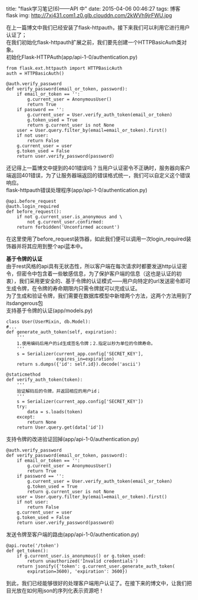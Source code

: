 title: "flask学习笔记(6)——API 中"
date: 2015-04-06 00:46:27
tags: 博客 flask
img: http://7xj431.com1.z0.glb.clouddn.com/2kWVh9jrFWU.jpg

在上一篇博文中我们已经安装了flask-httpauth，接下来我们可以利用它进行用户认证了；<br/>
在我们初始化flask-httpauth扩展之前，我们要先创建一个HTTPBasicAuth类对象。<br/>
初始化Flask-HTTPAuth(app/api-1-0/authentication.py)

	from flask.ext.httpauth import HTTPBasicAuth
	auth = HTTPBasicAuth()

	@auth.verify_password
	def verify_password(email_or_token, password):
    	if email_or_token == '':
        	g.current_user = AnonymousUser()
        	return True
    	if password == '':
        	g.current_user = User.verify_auth_token(email_or_token)
        	g.token_used = True
        	return g.current_user is not None
    	user = User.query.filter_by(email=email_or_token).first()
    	if not user:
        	return False
    	g.current_user = user
    	g.token_used = False
    	return user.verify_password(password)

还记得上一篇博文中提到的401错误吗？当用户认证密令不正确时，服务器向客户端返回401错误，为了让服务器端返回的错误格式统一，我们可以自定义这个错误响应。<br/>
flask-httpauth错误处理程序(app/api-1-0/authentication.py)
	
	@api.before_request
	@auth.login_required
	def before_request():
    	if not g.current_user.is_anonymous and \
            not g.current_user.confirmed:
        return forbidden('Unconfirmed account')

在这里使用了before_request装饰器，如此我们便可以调用一次login_required装饰器并将其应用到整个api蓝本中。

<strong>基于令牌的认证</strong><br/>
由于rest风格的api具有无状态性，所以客户端在每次请求时都要发送http认证密令，但密令中包含着一些敏感信息，为了保护客户端的信息（这也是认证的初衷），我们采用更安全的、基于令牌的认证模式——用户向特定的url发送密令即可生成令牌，在令牌的寿命期限内只需令牌就可以完成认证。<br/>
为了生成和验证令牌，我们需要在数据库模型中新增两个方法，这两个方法用到了itsdangerous包<br/>
支持基于令牌的认证(app/models.py)

	class User(UserMixin, db.Model):
	#...
	def generate_auth_token(self, expiration):
        '''
		1.使用编码后用户的id生成签名令牌；2.指定以秒为单位的令牌寿命。
		'''
		s = Serializer(current_app.config['SECRET_KEY'],
                       expires_in=expiration)
        return s.dumps({'id': self.id}).decode('ascii')

    @staticmethod
    def verify_auth_token(token):
		'''
		验证解码后的令牌，并返回相应的用户id；
		'''
        s = Serializer(current_app.config['SECRET_KEY'])
        try:
            data = s.loads(token)
        except:
            return None
        return User.query.get(data['id'])

支持令牌的改进验证回掉(app/api-1-0/authentication.py)

	@auth.verify_password
	def verify_password(email_or_token, password):
    	if email_or_token == '':
        	g.current_user = AnonymousUser()
        	return True
    	if password == '':
        	g.current_user = User.verify_auth_token(email_or_token)
        	g.token_used = True
        	return g.current_user is not None
   		user = User.query.filter_by(email=email_or_token).first()
    	if not user:
        	return False
    	g.current_user = user
    	g.token_used = False
    	return user.verify_password(password)

发送令牌至客户端的路由(app/api-1-0/authentication.py)
	
	@api.route('/token')
	def get_token():
    	if g.current_user.is_anonymous() or g.token_used:
        	return unauthorized('Invalid credentials')
    	return jsonify({'token': g.current_user.generate_auth_token(
        	expiration=3600), 'expiration': 3600})

到此，我们已经能够很好的处理客户端用户认证了。在接下来的博文中，让我们把目光放在如何用json的序列化表示资源吧！
